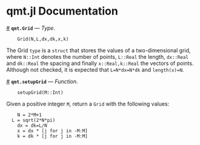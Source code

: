 
<a id='qmt.jl-Documentation-1'></a>

# qmt.jl Documentation



<a id='qmt.Grid' href='#qmt.Grid'>#</a>
**`qmt.Grid`** &mdash; *Type*.



```
	Grid(N,L,dx,dk,x,k)
```

The Grid `type` is a `struct` that stores the values of a two-dimensional grid, where `N::Int` denotes the number of points, `L::Real` the length, `dx::Real` and `dk::Real` the spacing and finally `x::Real,k::Real` the vectors of points. Although not checked, it is expected that `L=N*dx=N*dk` and `length(x)=N`.

<a id='qmt.setupGrid' href='#qmt.setupGrid'>#</a>
**`qmt.setupGrid`** &mdash; *Function*.



```
	setupGrid(M::Int)
```

Given a positive integer `M`, return a `Grid` with the following values:

```
	N = 2*M+1
  L = sqrt(2*N*pi)
	dx = dk=L/N
	x = dx * [j for j in -M:M]
	k = dk * [j for j in -M:M]
```

